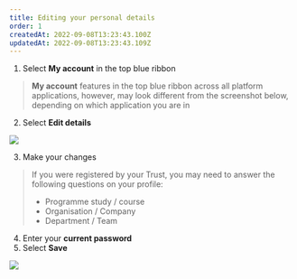 ```yaml
---
title: Editing your personal details
order: 1
createdAt: 2022-09-08T13:23:43.100Z
updatedAt: 2022-09-08T13:23:43.109Z
---
```

1. Select **My account** in the top blue ribbon

> **My account** features in the top blue ribbon across all platform applications, however, may look different from the screenshot below, depending on which application you are in 

2. Select **Edit details​**

![](/img/em-1-13-Managing.jpg)

3. Make your changes

> If you were registered by your Trust, you may need to answer the following questions on your profile:​
>
> * Programme study / course​
> * Organisation / Company​
> * Department / Team​

4. Enter your **current password**
5. Select **Save​**

![](/img/em-1-14-Managing.jpg)